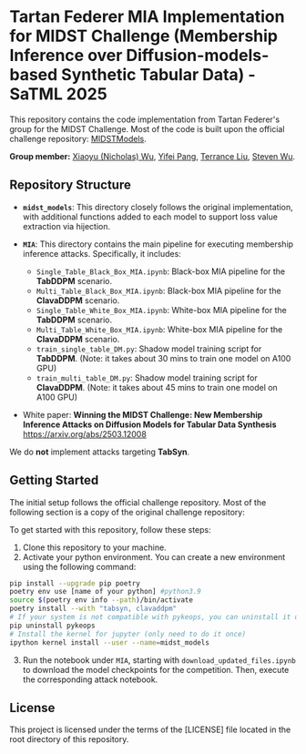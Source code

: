 # Tartan Federer MIA Implementation for MIDST Challenge (Membership Inference over Diffusion-models-based Synthetic Tabular Data) - SaTML 2025

This repository contains the code implementation from Tartan Federer's group for the MIDST Challenge. Most of the code is built upon the official challenge repository: [MIDSTModels](https://github.com/VectorInstitute/MIDSTModels).

**Group member:** 
[Xiaoyu (Nicholas) Wu](https://nicholas0228.github.io/), [Yifei Pang](https://2020pyfcrawl.github.io/), [Terrance Liu](https://terranceliu.github.io/), [Steven Wu](https://zstevenwu.com/).

## Repository Structure

- **`midst_models`**: This directory closely follows the original implementation, with additional functions added to each model to support loss value extraction via hijection.
  
- **`MIA`**: This directory contains the main pipeline for executing membership inference attacks. Specifically, it includes:

  - `Single_Table_Black_Box_MIA.ipynb`: Black-box MIA pipeline for the **TabDDPM** scenario.
  - `Multi_Table_Black_Box_MIA.ipynb`: Black-box MIA pipeline for the **ClavaDDPM** scenario.
  - `Single_Table_White_Box_MIA.ipynb`: White-box MIA pipeline for the **TabDDPM** scenario.
  - `Multi_Table_White_Box_MIA.ipynb`: White-box MIA pipeline for the **ClavaDDPM** scenario.
  - `train_single_table_DM.py`: Shadow model training script for **TabDDPM**. (Note: it takes about 30 mins to train one model on A100 GPU)
  - `train_multi_table_DM.py`: Shadow model training script for **ClavaDDPM**. (Note: it takes about 45 mins to train one model on A100 GPU)

- White paper: **Winning the MIDST Challenge: New Membership Inference Attacks on Diffusion Models for Tabular Data Synthesis** https://arxiv.org/abs/2503.12008

We do **not** implement attacks targeting **TabSyn**.


## Getting Started

The initial setup follows the official challenge repository. Most of the following section is a copy of the original challenge repository:

To get started with this repository, follow these steps:

1. Clone this repository to your machine.
2. Activate your python environment. You can create a new environment using the following command:

```bash
pip install --upgrade pip poetry
poetry env use [name of your python] #python3.9
source $(poetry env info --path)/bin/activate
poetry install --with "tabsyn, clavaddpm"
# If your system is not compatible with pykeops, you can uninstall it using the following command
pip uninstall pykeops
# Install the kernel for jupyter (only need to do it once)
ipython kernel install --user --name=midst_models
```

3. Run the notebook under `MIA`, starting with `download_updated_files.ipynb` to download the model checkpoints for the competition. Then, execute the corresponding attack notebook.

## License

This project is licensed under the terms of the [LICENSE] file located in the root directory of this repository.
